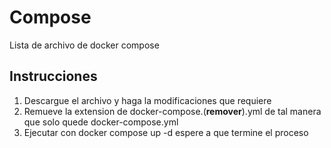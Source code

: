 # Compose
Lista de archivo de docker compose 
## Instrucciones 
1. Descargue el archivo y haga la modificaciones que requiere
2. Remueve la extension de docker-compose.(**remover**).yml de tal manera que solo quede docker-compose.yml
3. Ejecutar con docker compose up -d espere a que termine el proceso
